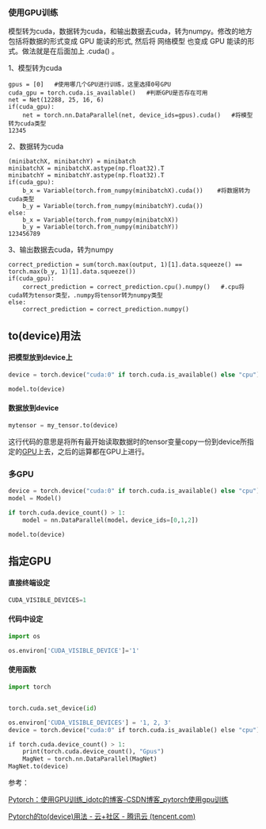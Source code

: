 ### 使用GPU训练

模型转为cuda，数据转为cuda，和输出数据去cuda，转为numpy。修改的地方包括将数据的形式变成 GPU 能读的形式, 然后将 网络模型 也变成 GPU 能读的形式。做法就是在后面加上 .cuda() 。

1、模型转为cuda

```
gpus = [0]   #使用哪几个GPU进行训练，这里选择0号GPU
cuda_gpu = torch.cuda.is_available()   #判断GPU是否存在可用
net = Net(12288, 25, 16, 6)
if(cuda_gpu):
    net = torch.nn.DataParallel(net, device_ids=gpus).cuda()   #将模型转为cuda类型
12345
```

2、数据转为cuda

```
(minibatchX, minibatchY) = minibatch
minibatchX = minibatchX.astype(np.float32).T
minibatchY = minibatchY.astype(np.float32).T
if(cuda_gpu):
    b_x = Variable(torch.from_numpy(minibatchX).cuda())    #将数据转为cuda类型
    b_y = Variable(torch.from_numpy(minibatchY).cuda())
else:
    b_x = Variable(torch.from_numpy(minibatchX))
    b_y = Variable(torch.from_numpy(minibatchY))
123456789
```

3、输出数据去cuda，转为numpy

```
correct_prediction = sum(torch.max(output, 1)[1].data.squeeze() == torch.max(b_y, 1)[1].data.squeeze())
if(cuda_gpu):
    correct_prediction = correct_prediction.cpu().numpy()   #.cpu将cuda转为tensor类型，.numpy将tensor转为numpy类型
else:
    correct_prediction = correct_prediction.numpy()
```



## to(device)用法

#### 把模型放到device上

```python
device = torch.device("cuda:0" if torch.cuda.is_available() else "cpu")

model.to(device)
```

#### 数据放到device

```python
mytensor = my_tensor.to(device)
```

这行代码的意思是将所有最开始读取数据时的tensor变量copy一份到device所指定的[GPU](https://cloud.tencent.com/product/gpu?from=10680)上去，之后的运算都在GPU上进行。

### 多GPU

```python
device = torch.device("cuda:0" if torch.cuda.is_available() else "cpu")
model = Model()

if torch.cuda.device_count() > 1:
	model = nn.DataParallel(model，device_ids=[0,1,2])

model.to(device)
```



## 指定GPU

#### 直接终端设定

```python
CUDA_VISIBLE_DEVICES=1
```



#### 代码中设定

```python
import os

os.environ['CUDA_VISIBLE_DEVICE']='1'
```

#### 使用函数

```python
import torch


torch.cuda.set_device(id)
```



```python
os.environ['CUDA_VISIBLE_DEVICES'] = '1, 2, 3'
device = torch.device("cuda:0" if torch.cuda.is_available() else "cpu")

if torch.cuda.device_count() > 1:
    print(torch.cuda.device_count(), "Gpus")
    MagNet = torch.nn.DataParallel(MagNet)
MagNet.to(device)
```



参考：

[Pytorch：使用GPU训练_idotc的博客-CSDN博客_pytorch使用gpu训练](https://blog.csdn.net/qq_21578849/article/details/85240797)

[Pytorch的to(device)用法 - 云+社区 - 腾讯云 (tencent.com)](https://cloud.tencent.com/developer/article/1582572)